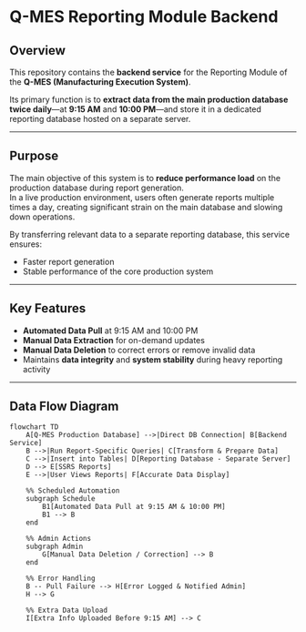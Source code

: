 # Q-MES Reporting Module Backend

## Overview
This repository contains the **backend service** for the Reporting Module of the **Q-MES (Manufacturing Execution System)**.  

Its primary function is to **extract data from the main production database twice daily**—at **9:15 AM** and **10:00 PM**—and store it in a dedicated reporting database hosted on a separate server.

---

## Purpose
The main objective of this system is to **reduce performance load** on the production database during report generation.  
In a live production environment, users often generate reports multiple times a day, creating significant strain on the main database and slowing down operations.  

By transferring relevant data to a separate reporting database, this service ensures:
- Faster report generation  
- Stable performance of the core production system

---

## Key Features
- **Automated Data Pull** at 9:15 AM and 10:00 PM
- **Manual Data Extraction** for on-demand updates
- **Manual Data Deletion** to correct errors or remove invalid data
- Maintains **data integrity** and **system stability** during heavy reporting activity

---

## Data Flow Diagram

```mermaid
flowchart TD
    A[Q-MES Production Database] -->|Direct DB Connection| B[Backend Service]
    B -->|Run Report-Specific Queries| C[Transform & Prepare Data]
    C -->|Insert into Tables| D[Reporting Database - Separate Server]
    D --> E[SSRS Reports]
    E -->|User Views Reports| F[Accurate Data Display]

    %% Scheduled Automation
    subgraph Schedule
        B1[Automated Data Pull at 9:15 AM & 10:00 PM]
        B1 --> B
    end

    %% Admin Actions
    subgraph Admin
        G[Manual Data Deletion / Correction] --> B
    end

    %% Error Handling
    B -- Pull Failure --> H[Error Logged & Notified Admin]
    H --> G

    %% Extra Data Upload
    I[Extra Info Uploaded Before 9:15 AM] --> C

